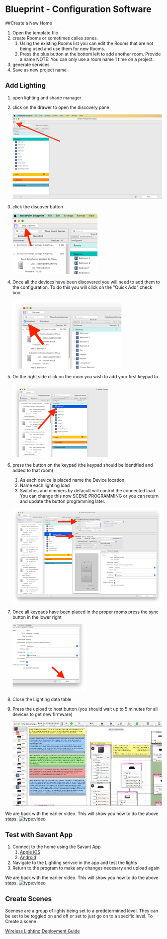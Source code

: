# Blueprint - Configuration Software

##Create a New Home
1. Open the template file
1. create Rooms or sometimes calles zones.
    1. Using the existing Rooms list you can edit the Rooms that are not being used and use them for new Rooms.
	1. Press the plus button at the bottom left to add another room.  Provide a name NOTE: You can only use a room name 1 time on a project.
1. generate services
1. Save as new project name

## Add Lighting
1. open lighting and shade manager
1. click on the drawer to open the discovery pane

    ![](../img/bp/FirstLightingManager.png)

1. click the discover button

    ![](../img/bp/Discovery.png)

1. Once all the devices have been discovered you will need to add them to the configuration.  To do this you will click on the "Quick Add" check box.

    ![](../img/bp/lmqa1.png)

1. On the right side click on the room you wish to add your first keypad to

    ![](../img/bp/lmqa2.png)

1. press the button on the keypad (the keypad should be identified and added to that room)
    1. As each device is placed name the Device location
	1. Name each lighting load
	1. Switches and dimmers by defacult will control the connected load.  You can change this now SCENE PROGRAMMING or you can return and update the button programming later.

    ![](../img/bp/lmqa3.png)
	
1. Once all keypads have been placed in the proper rooms press the sync button in the lower right

    ![](../img/bp/lmqa4.png)
	
1. Close the Lighting data table
1. Press the upload to host button (you should wait up to 5 minutes for all devices to get new firmware)

    ![](../img/bp/upload_config_update.gif)


We are back with the earlier video.  This will show you how to do the above steps.
![type:video](https://player.vimeo.com/video/948771924?h=c5da7f0f47#t=1m19s&amp;badge=0&amp;autopause=0&amp;player_id=0&amp;app_id=58479)
## Test with Savant App
1. Connect to the home using the Savant App
	1. [Apple iOS](https://apps.apple.com/us/app/savant/id1095325838)
	1. [Android](https://play.google.com/store/apps/details?id=com.savantsystems.controlapp.pro&hl=en_US)
1. Navigate to the Lighting serivce in the app and test the lights
1. Return to the program to make any changes necesary and upload again

We are back with the earlier video.  This will show you how to do the above steps.
![type:video](https://player.vimeo.com/video/948771924?h=c5da7f0f47#t=3m09s&amp;badge=0&amp;autopause=0&amp;player_id=0&amp;app_id=58479)

## Create Scenes
Scenese are a group of lights being set to a predetermined level.  They can be set to be toggled on and off or set to just go on to a specific level.
To Create a scene 

[Wireless Lighting Deployment Guide](https://sav-documentation.s3.amazonaws.com/Product%20Deployment%20Guides/009-1807-00%20Wireless%20Lighting%20Deployment%20Guide.pdf) 

